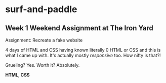 # surf-and-paddle

## Week 1 Weekend Assignment at The Iron Yard

Assignment: Recreate a fake website

4 days of HTML and CSS having known literally 0 HTML or CSS and this is what I
came up with. It's actually mostly *responsive* too. How nifty is that?!

Grueling? Yes.
Worth it? Absolutely.

**HTML, CSS**

